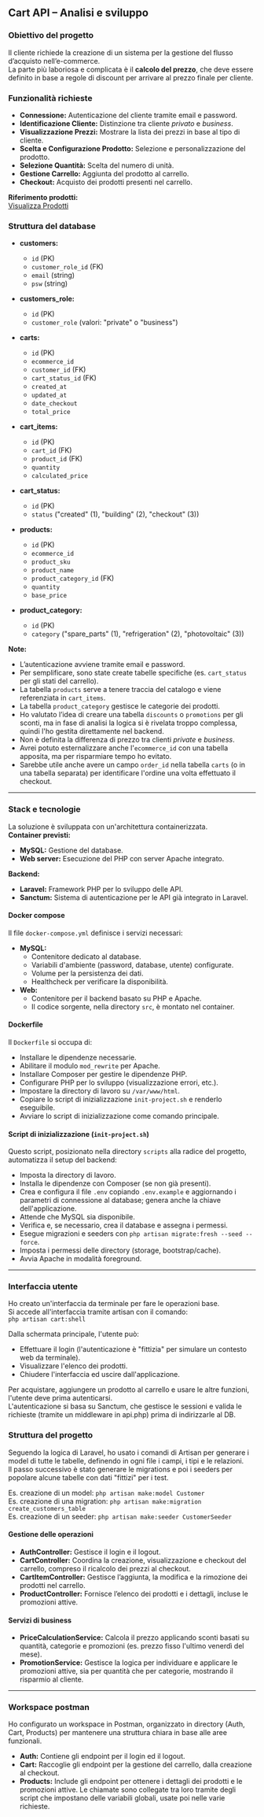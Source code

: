 ## Cart API – Analisi e sviluppo

### Obiettivo del progetto
Il cliente richiede la creazione di un sistema per la gestione del flusso d’acquisto nell’e-commerce.  
La parte più laboriosa e complicata è il **calcolo del prezzo**, che deve essere definito in base a regole di discount per arrivare al prezzo finale per cliente.

### Funzionalità richieste
- **Connessione:** Autenticazione del cliente tramite email e password.
- **Identificazione Cliente:** Distinzione tra cliente *privato* e *business*.
- **Visualizzazione Prezzi:** Mostrare la lista dei prezzi in base al tipo di cliente.
- **Scelta e Configurazione Prodotto:** Selezione e personalizzazione del prodotto.
- **Selezione Quantità:** Scelta del numero di unità.
- **Gestione Carrello:** Aggiunta del prodotto al carrello.
- **Checkout:** Acquisto dei prodotti presenti nel carrello.

**Riferimento prodotti:**  
[Visualizza Prodotti](https://arbo.it/ricambi/ricambi-commerciali-caldaie-e-bruciatori/bruciatori/)

### Struttura del database

- **customers:**  
  - `id` (PK)  
  - `customer_role_id` (FK)  
  - `email` (string)  
  - `psw` (string)

- **customers_role:**  
  - `id` (PK)  
  - `customer_role` (valori: "private" o "business")

- **carts:**  
  - `id` (PK)  
  - `ecommerce_id`  
  - `customer_id` (FK)  
  - `cart_status_id` (FK)  
  - `created_at`  
  - `updated_at`  
  - `date_checkout`  
  - `total_price`

- **cart_items:**  
  - `id` (PK)  
  - `cart_id` (FK)  
  - `product_id` (FK)  
  - `quantity`  
  - `calculated_price`

- **cart_status:**  
  - `id` (PK)  
  - `status` ("created" (1), "building" (2), "checkout" (3))

- **products:**  
  - `id` (PK)  
  - `ecommerce_id`  
  - `product_sku`  
  - `product_name`  
  - `product_category_id` (FK)  
  - `quantity`  
  - `base_price`

- **product_category:**  
  - `id` (PK)  
  - `category` ("spare_parts" (1), "refrigeration" (2), "photovoltaic" (3))

**Note:**
- L’autenticazione avviene tramite email e password.
- Per semplificare, sono state create tabelle specifiche (es. `cart_status` per gli stati del carrello).
- La tabella `products` serve a tenere traccia del catalogo e viene referenziata in `cart_items`.
- La tabella `product_category` gestisce le categorie dei prodotti.
- Ho valutato l’idea di creare una tabella `discounts` o `promotions` per gli sconti, ma in fase di analisi la logica si è rivelata troppo complessa, quindi l'ho gestita direttamente nel backend.
- Non è definita la differenza di prezzo tra clienti *private* e *business*.  
- Avrei potuto esternalizzare anche l'`ecommerce_id` con una tabella apposita, ma per risparmiare tempo ho evitato.
- Sarebbe utile anche avere un campo `order_id` nella tabella `carts` (o in una tabella separata) per identificare l'ordine una volta effettuato il checkout.

---

### Stack e tecnologie
La soluzione è sviluppata con un'architettura containerizzata.  
**Container previsti:**
- **MySQL:** Gestione del database.
- **Web server:** Esecuzione del PHP con server Apache integrato.
  
**Backend:**
- **Laravel:** Framework PHP per lo sviluppo delle API.
- **Sanctum:** Sistema di autenticazione per le API già integrato in Laravel.

#### Docker compose
Il file `docker-compose.yml` definisce i servizi necessari:
- **MySQL:**  
    - Contenitore dedicato al database.  
    - Variabili d'ambiente (password, database, utente) configurate.
    - Volume per la persistenza dei dati.
    - Healthcheck per verificare la disponibilità.
- **Web:**  
    - Contenitore per il backend basato su PHP e Apache.
    - Il codice sorgente, nella directory `src`, è montato nel container.

#### Dockerfile
Il `Dockerfile` si occupa di:
- Installare le dipendenze necessarie.
- Abilitare il modulo `mod_rewrite` per Apache.
- Installare Composer per gestire le dipendenze PHP.
- Configurare PHP per lo sviluppo (visualizzazione errori, etc.).
- Impostare la directory di lavoro su `/var/www/html`.
- Copiare lo script di inizializzazione `init-project.sh` e renderlo eseguibile.
- Avviare lo script di inizializzazione come comando principale.

#### Script di inizializzazione (`init-project.sh`)
Questo script, posizionato nella directory `scripts` alla radice del progetto, automatizza il setup del backend:
- Imposta la directory di lavoro.
- Installa le dipendenze con Composer (se non già presenti).
- Crea e configura il file `.env` copiando `.env.example` e aggiornando i parametri di connessione al database; genera anche la chiave dell'applicazione.
- Attende che MySQL sia disponibile.
- Verifica e, se necessario, crea il database e assegna i permessi.
- Esegue migrazioni e seeders con `php artisan migrate:fresh --seed --force`.
- Imposta i permessi delle directory (storage, bootstrap/cache).
- Avvia Apache in modalità foreground.

---

### Interfaccia utente
Ho creato un'interfaccia da terminale per fare le operazioni base.  
Si accede all'interfaccia tramite artisan con il comando:  
`php artisan cart:shell`

Dalla schermata principale, l'utente può:
- Effettuare il login (l'autenticazione è "fittizia" per simulare un contesto web da terminale).
- Visualizzare l'elenco dei prodotti.
- Chiudere l'interfaccia ed uscire dall'applicazione.

Per acquistare, aggiungere un prodotto al carrello e usare le altre funzioni, l'utente deve prima autenticarsi.  
L'autenticazione si basa su Sanctum, che gestisce le sessioni e valida le richieste (tramite un middleware in api.php) prima di indirizzarle al DB.

### Struttura del progetto
Seguendo la logica di Laravel, ho usato i comandi di Artisan per generare i model di tutte le tabelle, definendo in ogni file i campi, i tipi e le relazioni.  
Il passo successivo è stato generare le migrations e poi i seeders per popolare alcune tabelle con dati "fittizi" per i test.

  Es. creazione di un model: `php artisan make:model Customer`  
  Es. creazione di una migration: `php artisan make:migration create_customers_table`  
  Es. creazione di un seeder: `php artisan make:seeder CustomerSeeder`

#### Gestione delle operazioni 
  - **AuthController:** Gestisce il login e il logout.  
  - **CartController:** Coordina la creazione, visualizzazione e checkout del carrello, compreso il ricalcolo dei prezzi al checkout.  
  - **CartItemController:** Gestisce l’aggiunta, la modifica e la rimozione dei prodotti nel carrello.  
  - **ProductController:** Fornisce l’elenco dei prodotti e i dettagli, incluse le promozioni attive.

#### Servizi di business
- **PriceCalculationService:** Calcola il prezzo applicando sconti basati su quantità, categorie e promozioni (es. prezzo fisso l'ultimo venerdì del mese).  
- **PromotionService:** Gestisce la logica per individuare e applicare le promozioni attive, sia per quantità che per categorie, mostrando il risparmio al cliente.

---

### Workspace postman
Ho configurato un workspace in Postman, organizzato in directory (Auth, Cart, Products) per mantenere una struttura chiara in base alle aree funzionali.
- **Auth:** Contiene gli endpoint per il login ed il logout.
- **Cart:** Raccoglie gli endpoint per la gestione del carrello, dalla creazione al checkout.
- **Products:** Include gli endpoint per ottenere i dettagli dei prodotti e le promozioni attive.
Le chiamate sono collegate tra loro tramite degli script che impostano delle variabili globali, usate poi nelle varie richieste.